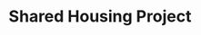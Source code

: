 ---
title: Shared Housing Project
description: LA Family Housing, an LA-based non-profit working to end the homelessness crisis, engaged the help of Hack for LA to identify and design a more efficient & effective solution for matching multiple individuals who experience homelessness as potential co-tenants, and placing the matched individuals in suitable shared housing units.
image: /assets/images/projects/shared-housing-project.jpg
alt: "linked arms"
links: 
  - name: Github
    url: 'https://github.com/hackforla/shared-housing'
  # - name: Site
  #   url: ''
looking: project management, product management, design-thinking, user research, user interviews, UX design, UI design, front & back-end web development, scrum / agile project management & product delivery
location: Downtown LA
# partner:
---